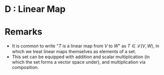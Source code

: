 # D : Linear Map

# Remarks
- It is common to write "$T$ is a linear map from $V$ to $W$" as $T\in\mathcal{L}(V,W)$, in which we treat linear maps themselves as elements of a set.
- This set can be equipped with addition and scalar multiplication (in which the set forms a vector space under), and multiplication via composition. 